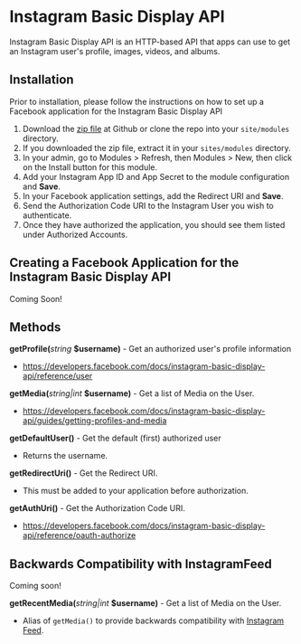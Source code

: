 # Instagram Basic Display API
Instagram Basic Display API is an HTTP-based API that apps can use to get an Instagram user's profile, images, videos, and albums.

## Installation
Prior to installation, please follow the instructions on how to set up a Facebook application for the Instagram Basic Display API
1. Download the [zip file](https://github.com/nbcommunication/InstagramBasicDisplayApi/archive/master.zip) at Github or clone the repo into your `site/modules` directory.
2. If you downloaded the zip file, extract it in your `sites/modules` directory.
3. In your admin, go to Modules > Refresh, then Modules > New, then click on the Install button for this module.
4. Add your Instagram App ID and App Secret to the module configuration and **Save**.
5. In your Facebook application settings, add the Redirect URI and **Save**.
6. Send the Authorization Code URI to the Instagram User you wish to authenticate.
7. Once they have authorized the application, you should see them listed under Authorized Accounts.

## Creating a Facebook Application for the Instagram Basic Display API
Coming Soon!

## Methods

**getProfile(**_string_ **$username)** - Get an authorized user's profile information
- https://developers.facebook.com/docs/instagram-basic-display-api/reference/user

**getMedia(**_string|int_ **$username)** - Get a list of Media on the User.
- https://developers.facebook.com/docs/instagram-basic-display-api/guides/getting-profiles-and-media

**getDefaultUser()** - Get the default (first) authorized user
- Returns the username.

**getRedirectUri()** - Get the Redirect URI.
- This must be added to your application before authorization.

**getAuthUri()** - Get the Authorization Code URI.
- https://developers.facebook.com/docs/instagram-basic-display-api/reference/oauth-authorize


## Backwards Compatibility with InstagramFeed
Coming soon!

**getRecentMedia(**_string|int_ **$username)** - Get a list of Media on the User.
- Alias of `getMedia()` to provide backwards compatibility with [Instagram Feed](https://modules.processwire.com/modules/instagram-feed/).
